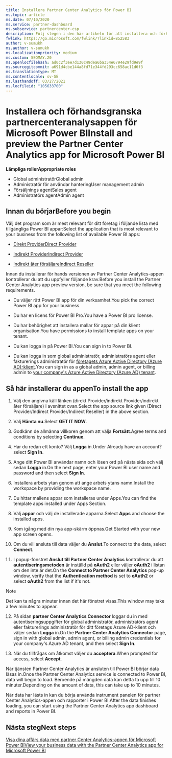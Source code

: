 ```yaml
---
title: Installera Partner Center Analytics för Power BI
ms.topic: article
ms.date: 07/10/2020
ms.service: partner-dashboard
ms.subservice: partnercenter-csp
description: Följ stegen i den här artikeln för att installera och förhandsgranska Partner Center Analytics-appen för Power BI (för direkta partner i CSP).
fwlink: https://go.microsoft.com/fwlink/?linkid=852583
author: v-sumukh
ms.author: v-sumukh
ms.localizationpriority: medium
ms.custom: SEOMAY.20
ms.openlocfilehash: ad0c2f3ee7d130c49dea6ba354e6794e29fd9e9f
ms.sourcegitcommit: a691d4cbe144a8fd71e344fd293cc658ac11d6f3
ms.translationtype: MT
ms.contentlocale: sv-SE
ms.lasthandoff: 03/27/2021
ms.locfileid: "105633700"
---
```

# <a name="install-and-preview-the-partner-center-analytics-app-for-microsoft-power-bi"></a><span data-ttu-id="d5450-103">Installera och förhandsgranska partnercenteranalysappen för Microsoft Power BI</span><span class="sxs-lookup"><span data-stu-id="d5450-103">Install and preview the Partner Center Analytics app for Microsoft Power BI</span></span>


<span data-ttu-id="d5450-104">**Lämpliga roller**</span><span class="sxs-lookup"><span data-stu-id="d5450-104">**Appropriate roles**</span></span>

- <span data-ttu-id="d5450-105">Global administratör</span><span class="sxs-lookup"><span data-stu-id="d5450-105">Global admin</span></span>
- <span data-ttu-id="d5450-106">Administratör för användar hantering</span><span class="sxs-lookup"><span data-stu-id="d5450-106">User management admin</span></span>
- <span data-ttu-id="d5450-107">Försäljnings agent</span><span class="sxs-lookup"><span data-stu-id="d5450-107">Sales agent</span></span>
- <span data-ttu-id="d5450-108">Administratörs agent</span><span class="sxs-lookup"><span data-stu-id="d5450-108">Admin agent</span></span>

## <a name="before-you-begin"></a><span data-ttu-id="d5450-109">Innan du börjar</span><span class="sxs-lookup"><span data-stu-id="d5450-109">Before you begin</span></span>

<span data-ttu-id="d5450-110">Välj det program som är mest relevant för ditt företag i följande lista med tillgängliga Power BI appar:</span><span class="sxs-lookup"><span data-stu-id="d5450-110">Select the application that is most relevant to your business from the following list of available Power BI apps:</span></span>

- [<span data-ttu-id="d5450-111">Direkt Provider</span><span class="sxs-lookup"><span data-stu-id="d5450-111">Direct Provider</span></span>](https://appsource.microsoft.com/product/power-bi/partnercenteranalytics.direct_provider_partner_analytics)

- [<span data-ttu-id="d5450-112">Indirekt Provider</span><span class="sxs-lookup"><span data-stu-id="d5450-112">Indirect Provider</span></span>](https://appsource.microsoft.com/product/power-bi/partnercenteranalytics.indirect_provider_partner_analytics)

- [<span data-ttu-id="d5450-113">Indirekt åter försäljare</span><span class="sxs-lookup"><span data-stu-id="d5450-113">Indirect Reseller</span></span>](https://appsource.microsoft.com/product/power-bi/partnercenteranalytics.indirect_reseller_partner_analytics)

<span data-ttu-id="d5450-114">Innan du installerar för hands versionen av Partner Center Analytics-appen kontrollerar du att du uppfyller följande krav.</span><span class="sxs-lookup"><span data-stu-id="d5450-114">Before you install the Partner Center Analytics app preview version, be sure that you meet the following requirements.</span></span>

- <span data-ttu-id="d5450-115">Du väljer rätt Power BI app för din verksamhet.</span><span class="sxs-lookup"><span data-stu-id="d5450-115">You pick the correct Power BI app for your business.</span></span>

- <span data-ttu-id="d5450-116">Du har en licens för Power BI Pro.</span><span class="sxs-lookup"><span data-stu-id="d5450-116">You have a Power BI pro license.</span></span>

- <span data-ttu-id="d5450-117">Du har behörighet att installera mallar för appar på din klient organisation.</span><span class="sxs-lookup"><span data-stu-id="d5450-117">You have permissions to install template apps on your tenant.</span></span>

- <span data-ttu-id="d5450-118">Du kan logga in på Power BI.</span><span class="sxs-lookup"><span data-stu-id="d5450-118">You can sign in to Power BI.</span></span>

- <span data-ttu-id="d5450-119">Du kan logga in som global administratör, administratörs agent eller fakturerings administratör för [företagets Azure Active Directory (Azure AD)-klient](azure-active-directory-tenants-and-partner-center.md).</span><span class="sxs-lookup"><span data-stu-id="d5450-119">You can sign in as a global admin, admin agent, or billing admin to [your company's Azure Active Directory (Azure AD) tenant](azure-active-directory-tenants-and-partner-center.md).</span></span>

## <a name="to-install-the-app"></a><span data-ttu-id="d5450-120">Så här installerar du appen</span><span class="sxs-lookup"><span data-stu-id="d5450-120">To install the app</span></span>

1. <span data-ttu-id="d5450-121">Välj den angivna käll länken (direkt Provider/indirekt Provider/indirekt åter försäljare) i avsnittet ovan.</span><span class="sxs-lookup"><span data-stu-id="d5450-121">Select the app source link given (Direct Provider/Indirect Provider/Indirect Reseller) in the above section.</span></span>

2. <span data-ttu-id="d5450-122">Välj **Hämta nu**.</span><span class="sxs-lookup"><span data-stu-id="d5450-122">Select **GET IT NOW**.</span></span> 

3. <span data-ttu-id="d5450-123">Godkänn de allmänna villkoren genom att välja **Fortsätt**.</span><span class="sxs-lookup"><span data-stu-id="d5450-123">Agree terms and conditions by selecting **Continue**.</span></span>

4. <span data-ttu-id="d5450-124">Har du redan ett konto? Välj **Logga** in.</span><span class="sxs-lookup"><span data-stu-id="d5450-124">Under Already have an account? select **Sign In**.</span></span>

5. <span data-ttu-id="d5450-125">Ange ditt Power BI användar namn och lösen ord på nästa sida och välj sedan **Logga** in.</span><span class="sxs-lookup"><span data-stu-id="d5450-125">On the next page, enter your Power BI user name and password and then select **Sign In**.</span></span>

6. <span data-ttu-id="d5450-126">Installera arbets ytan genom att ange arbets ytans namn.</span><span class="sxs-lookup"><span data-stu-id="d5450-126">Install the workspace by providing the workspace name.</span></span>

7. <span data-ttu-id="d5450-127">Du hittar mallens appar som installeras under Apps.</span><span class="sxs-lookup"><span data-stu-id="d5450-127">You can find the template apps installed under Apps Section.</span></span>

8. <span data-ttu-id="d5450-128">Välj **appar** och välj de installerade apparna.</span><span class="sxs-lookup"><span data-stu-id="d5450-128">Select **Apps** and choose the installed apps.</span></span>

9. <span data-ttu-id="d5450-129">Kom igång med din nya app-skärm öppnas.</span><span class="sxs-lookup"><span data-stu-id="d5450-129">Get Started with your new app screen opens.</span></span>

10. <span data-ttu-id="d5450-130">Om du vill ansluta till data väljer du **Anslut**.</span><span class="sxs-lookup"><span data-stu-id="d5450-130">To connect to the data, select **Connect**.</span></span>

11. <span data-ttu-id="d5450-131">I popup-fönstret **Anslut till Partner Center Analytics** kontrollerar du att **autentiseringsmetoden** är inställd på **oAuth2** eller väljer **oAuth2** i listan om den inte är det.</span><span class="sxs-lookup"><span data-stu-id="d5450-131">On the **Connect to Partner Center Analytics** pop-up window, verify that the **Authentication method** is set to **oAuth2** or select **oAuth2** from the list if it's not.</span></span> 

> [!NOTE]  
>  <span data-ttu-id="d5450-132">Det kan ta några minuter innan det här fönstret visas.</span><span class="sxs-lookup"><span data-stu-id="d5450-132">This window may take a few minutes to appear.</span></span>

12. <span data-ttu-id="d5450-133">På sidan **partner Center Analytics Connector** loggar du in med autentiseringsuppgifter för global administratör, administratörs agent eller fakturerings administratör för ditt företags Azure AD-klient och väljer sedan **Logga** in.</span><span class="sxs-lookup"><span data-stu-id="d5450-133">On the **Partner Center Analytics Connector** page, sign in with global admin, admin agent, or billing admin credentials for your company's Azure AD tenant, and then select **Sign In**.</span></span>
 
13. <span data-ttu-id="d5450-134">När du tillfrågas om åtkomst väljer du **acceptera**.</span><span class="sxs-lookup"><span data-stu-id="d5450-134">When prompted for access, select **Accept**.</span></span> 

<span data-ttu-id="d5450-135">När tjänsten Partner Center Analytics är ansluten till Power BI börjar data läsas in.</span><span class="sxs-lookup"><span data-stu-id="d5450-135">Once the Partner Center Analytics service is connected to Power BI, data will begin to load.</span></span> <span data-ttu-id="d5450-136">Beroende på mängden data kan detta ta upp till 10 minuter.</span><span class="sxs-lookup"><span data-stu-id="d5450-136">Depending on the amount of data, this can take up to 10 minutes.</span></span> 

<span data-ttu-id="d5450-137">När data har lästs in kan du börja använda instrument panelen för partner Center Analytics-appen och rapporter i Power BI.</span><span class="sxs-lookup"><span data-stu-id="d5450-137">After the data finishes loading, you can start using the Partner Center Analytics app dashboard and reports in Power BI.</span></span>

## <a name="next-steps"></a><span data-ttu-id="d5450-138">Nästa steg</span><span class="sxs-lookup"><span data-stu-id="d5450-138">Next steps</span></span>

[<span data-ttu-id="d5450-139">Visa dina affärs data med partner Center Analytics-appen för Microsoft Power BI</span><span class="sxs-lookup"><span data-stu-id="d5450-139">View your business data with the Partner Center Analytics app for Microsoft Power BI</span></span>](power-bi-app-for-direct-partners-use.md)
